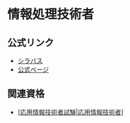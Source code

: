 # 情報処理技術者

## 公式リンク
- [シラバス](https://www.ipa.go.jp/shiken/syllabus/nq6ept00000014lt-att/youkou_ver5_3.pdf)
- [公式ページ](https://www.ipa.go.jp/index.html)

## 関連資格
- [[応用情報技術者試験|応用情報技術者]]

[//begin]: # "Autogenerated link references for markdown compatibility"
[応用情報技術者試験|応用情報技術者]: %E5%BF%9C%E7%94%A8%E6%83%85%E5%A0%B1%E6%8A%80%E8%A1%93%E8%80%85%E8%A9%A6%E9%A8%93.md "応用情報技術者試験"
[//end]: # "Autogenerated link references"